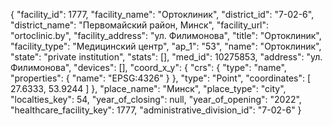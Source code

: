 {
    "facility_id": 1777,
    "facility_name": "Ортоклиник",
    "district_id": "7-02-6",
    "district_name": "Первомайский район, Минск",
    "facility_url": "ortoclinic.by",
    "facility_address": "ул. Филимонова",
    "title": "Ортоклиник",
    "facility_type": "Медицинский центр",
    "ap_1": "53",
    "name": "Ортоклиник",
    "state": "private institution",
    "stats": [],
    "med_id": 10275853,
    "address": "ул. Филимонова",
    "devices": [],
    "coord_x_y": {
        "crs": {
            "type": "name",
            "properties": {
                "name": "EPSG:4326"
            }
        },
        "type": "Point",
        "coordinates": [
            27.6333,
            53.9244
        ]
    },
    "place_name": "Минск",
    "place_type": "city",
    "localties_key": 54,
    "year_of_closing": null,
    "year_of_opening": "2022",
    "healthcare_facility_key": 1777,
    "administrative_division_id": "7-02-6"
}